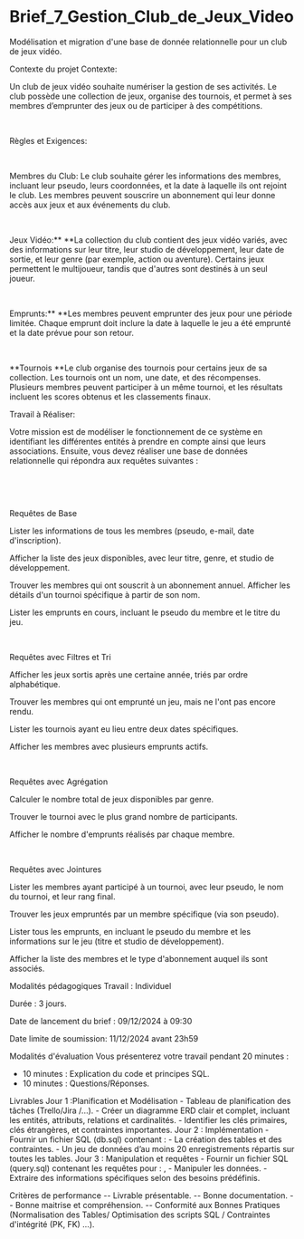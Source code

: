 # Brief_7_Gestion_Club_de_Jeux_Video
Modélisation et migration d'une base de donnée relationnelle pour un club de jeux vidéo.

Contexte du projet
Contexte:


Un club de jeux vidéo souhaite numériser la gestion de ses activités. Le club possède une collection de jeux, organise des tournois, et permet à ses membres d’emprunter des jeux ou de participer à des compétitions.

​

Règles et Exigences:

​

Membres du Club: Le club souhaite gérer les informations des membres, incluant leur pseudo, leurs coordonnées, et la date à laquelle ils ont rejoint le club. Les membres peuvent souscrire un abonnement qui leur donne accès aux jeux et aux événements du club.

​

Jeux Vidéo:** **La collection du club contient des jeux vidéo variés, avec des informations sur leur titre, leur studio de développement, leur date de sortie, et leur genre (par exemple, action ou aventure). Certains jeux permettent le multijoueur, tandis que d'autres sont destinés à un seul joueur.

​

Emprunts:** **Les membres peuvent emprunter des jeux pour une période limitée. Chaque emprunt doit inclure la date à laquelle le jeu a été emprunté et la date prévue pour son retour.

​

**Tournois **Le club organise des tournois pour certains jeux de sa collection. Les tournois ont un nom, une date, et des récompenses. Plusieurs membres peuvent participer à un même tournoi, et les résultats incluent les scores obtenus et les classements finaux.

Travail à Réaliser:

Votre mission est de modéliser le fonctionnement de ce système en identifiant les différentes entités à prendre en compte ainsi que leurs associations. Ensuite, vous devez réaliser une base de données relationnelle qui répondra aux requêtes suivantes :

​

​

Requêtes de Base

Lister les informations de tous les membres (pseudo, e-mail, date d'inscription).

Afficher la liste des jeux disponibles, avec leur titre, genre, et studio de développement.

Trouver les membres qui ont souscrit à un abonnement annuel. Afficher les détails d'un tournoi spécifique à partir de son nom.

Lister les emprunts en cours, incluant le pseudo du membre et le titre du jeu.

​

Requêtes avec Filtres et Tri

Afficher les jeux sortis après une certaine année, triés par ordre alphabétique.

Trouver les membres qui ont emprunté un jeu, mais ne l'ont pas encore rendu.

Lister les tournois ayant eu lieu entre deux dates spécifiques.

Afficher les membres avec plusieurs emprunts actifs.

​

Requêtes avec Agrégation

Calculer le nombre total de jeux disponibles par genre.

Trouver le tournoi avec le plus grand nombre de participants.

Afficher le nombre d'emprunts réalisés par chaque membre.

​

Requêtes avec Jointures

Lister les membres ayant participé à un tournoi, avec leur pseudo, le nom du tournoi, et leur rang final.

Trouver les jeux empruntés par un membre spécifique (via son pseudo).

Lister tous les emprunts, en incluant le pseudo du membre et les informations sur le jeu (titre et studio de développement).

Afficher la liste des membres et le type d'abonnement auquel ils sont associés.

Modalités pédagogiques
Travail : Individuel

Durée : 3 jours.

Date de lancement du brief : 09/12/2024 à 09:30

Date limite de soumission: 11/12/2024 avant 23h59

Modalités d'évaluation
Vous présenterez votre travail pendant 20 minutes : 
 + 10 minutes : Explication du code et principes SQL.
 + 10 minutes : Questions/Réponses.

Livrables
Jour 1 :Planification et  Modélisation 
         - Tableau de planification des tâches (Trello/Jira /...).
         - Créer un diagramme ERD clair et complet, incluant les entités, attributs, relations et cardinalités.
         - Identifier les clés primaires, clés étrangères, et contraintes importantes.
Jour 2 : Implémentation
         - Fournir un fichier SQL (db.sql) contenant :
         - La création des tables et des contraintes.
         - Un jeu de données d’au moins 20 enregistrements répartis sur toutes les tables.
Jour 3 : Manipulation et requêtes
         - Fournir un fichier SQL (query.sql) contenant les requêtes pour :
,        - Manipuler les données.
         - Extraire des informations spécifiques selon des besoins prédéfinis.


Critères de performance
-- Livrable présentable.
-- Bonne documentation.
-- Bonne maitrise et compréhension.
-- Conformité aux Bonnes Pratiques (Normalisation des Tables/ Optimisation des scripts SQL / Contraintes d'intégrité (PK, FK) …).
